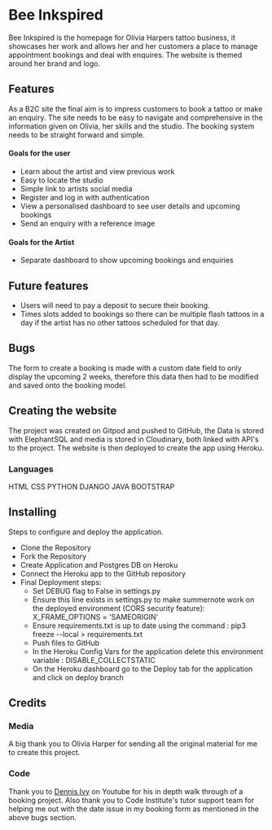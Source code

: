 # Bee Inkspired 

Bee Inkspired is the homepage for Olivia Harpers tattoo business, it showcases her work and allows her and her customers a place to manage appointment bookings and deal with enquires. The website is themed around her brand and logo.

## Features

As a B2C site the final aim is to impress customers to book a tattoo or make an enquiry. The site needs to be easy to navigate and comprehensive in the information given on Olivia, her skills and the studio. The booking system needs to be straight forward and simple.

#### Goals for the user

- Learn about the artist and view previous work
- Easy to locate the studio 
- Simple link to artists social media
- Register and log in with authentication
- View a personalised dashboard to see user details and upcoming bookings
- Send an enquiry with a reference image


#### Goals for the Artist

- Separate dashboard to show upcoming bookings and enquiries


## Future features

- Users will need to pay a deposit to secure their booking.
- Times slots added to bookings so there can be multiple flash tattoos in a day if the artist has no other tattoos scheduled for that day.



## Bugs

The form to create a booking is made with a custom date field to only display the upcoming 2 weeks, therefore this data then had to be modified and saved onto the booking model.



## Creating the website

The project was created on Gitpod and pushed to GitHub, the Data is stored with ElephantSQL and media is stored in Cloudinary, both linked with API's to the project. The website is then deployed to create the app using Heroku.

### Languages

HTML
CSS
PYTHON
DJANGO
JAVA
BOOTSTRAP



## Installing

Steps to configure and deploy the application.

- Clone the Repository
- Fork the Repository
- Create Application and Postgres DB on Heroku
- Connect the Heroku app to the GitHub repository
- Final Deployment steps:
    - Set DEBUG flag to False in settings.py
    - Ensure this line exists in settings.py to make summernote work on the deployed environment (CORS security feature): X_FRAME_OPTIONS = 'SAMEORIGIN'
    - Ensure requirements.txt is up to date using the command : pip3 freeze --local > requirements.txt
    - Push files to GitHub
    - In the Heroku Config Vars for the application delete this environment variable : DISABLE_COLLECTSTATIC
    - On the Heroku dashboard go to the Deploy tab for the application and click on deploy branch

## Credits

### Media 

A big thank you to Olivia Harper for sending all the original material for me to create this project.

### Code

Thank you to [Dennis Ivy](https://www.youtube.com/watch?v=xv_bwpA_aEA&list=PL-51WBLyFTg2vW-_6XBoUpE7vpmoR3ztO) on Youtube for his in depth walk through of a booking project.
Also thank you to Code Institute's tutor support team for helping me out with the date issue in my booking form as mentioned in the above bugs section.
